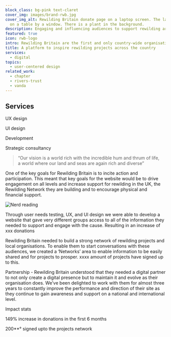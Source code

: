 ```yaml
---
block_class: bg-pink text-claret
cover_img: images/brand-rwb.jpg
cover_img_alt: Rewilding Britain donate page on a laptop screen. The laptop is
  on a table by a window. There is a plant in the background.
description: Engaging and influencing audiences to support rewilding areas of the country for the good of the environment
featured: true
icon: rwb-logo
intro: Rewilding Britain are the first and only country-wide organisation in Britain focusing on rewilding – acting as a catalyst for debate and action, and demonstrating the power of working with nature to tackle the climate emergency and the extinction crisis.
title: A platform to inspire rewilding projects across the country
services:
  - digital
topics:
  - user-centered design
related_work:
  - chapter
  - rivers-trust
  - vanda
---
```

## Services

UX design

UI design

Development

Strategic consultancy

> “Our vision is a world rich with the incredible hum and thrum of life, a world where our land and seas are again rich and diverse”

One of the key goals for Rewilding Britain is to incite action and participation. This meant that key goals for the website would be to drive engagement on all levels and increase support for rewilding in the UK, the Rewilding Network they are building and to encourage physical and financial support.

![Nerd reading](../images/alabaster.jpg "Oh look, a nerd reading a magazine")

Through user needs testing, UX, and UI design we were able to develop a website that gave very different groups access to all of the information they needed to support and engage with the cause. Resulting in an increase of xxx donations

Rewilding Britain needed to build a strong network of rewilding projects and local organisations. To enable them to start conversations with these audiences, we created a ‘Networks’ area to enable information to be easily shared and for projects to prosper. xxxx amount of projects have signed up to this.

Partnership - Rewilding Britain understood that they needed a digital partner to not only create a digital presence but to maintain it and evolve as their organisation does. We’ve been delighted to work with them for almost three years to constantly improve the performance and direction of their site as they continue to gain awareness and support on a national and international level.

Impact stats

149% increase in donations in the first 6 months

200**° signed upto the projects network
